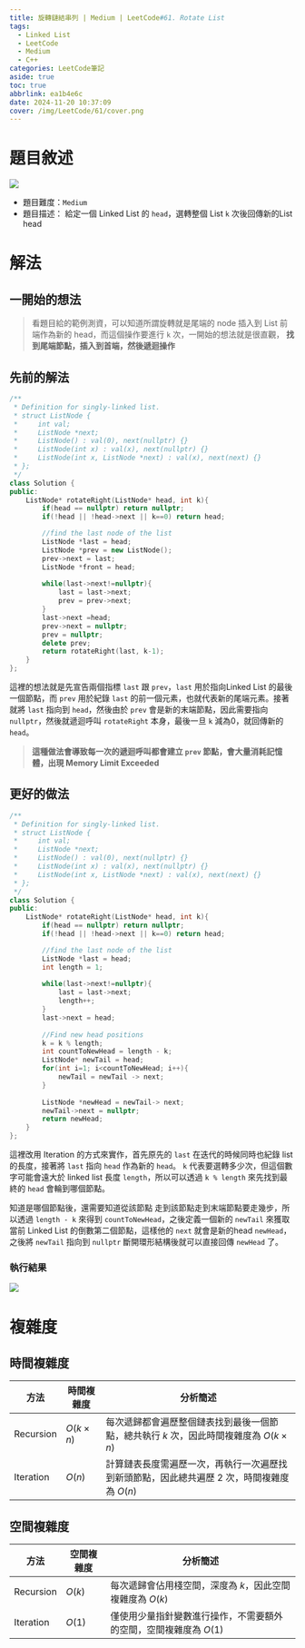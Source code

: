 ```yaml
---
title: 旋轉鏈結串列 | Medium | LeetCode#61. Rotate List
tags:
  - Linked List
  - LeetCode
  - Medium
  - C++
categories: LeetCode筆記
aside: true
toc: true
abbrlink: ea1b4e6c
date: 2024-11-20 10:37:09
cover: /img/LeetCode/61/cover.png
---
```


# 題目敘述

![](/img/LeetCode/61/question.jpeg)
- 題目難度：`Medium`
- 題目描述： 給定一個 Linked List 的 `head`，選轉整個 List `k` 次後回傳新的List head

# 解法

## 一開始的想法

> 看題目給的範例測資，可以知道所謂旋轉就是尾端的 node 插入到 List 前端作為新的 head，而這個操作要進行 `k` 次，一開始的想法就是很直觀， **找到尾端節點，插入到首端，然後遞迴操作**

## 先前的解法

```cpp
/**
 * Definition for singly-linked list.
 * struct ListNode {
 *     int val;
 *     ListNode *next;
 *     ListNode() : val(0), next(nullptr) {}
 *     ListNode(int x) : val(x), next(nullptr) {}
 *     ListNode(int x, ListNode *next) : val(x), next(next) {}
 * };
 */
class Solution {
public:
    ListNode* rotateRight(ListNode* head, int k){
        if(head == nullptr) return nullptr;
        if(!head || !head->next || k==0) return head; 

        //find the last node of the list
        ListNode *last = head;
        ListNode *prev = new ListNode();
        prev->next = last;
        ListNode *front = head;
        
        while(last->next!=nullptr){
            last = last->next;
            prev = prev->next;
        }
        last->next =head;
        prev->next = nullptr;
        prev = nullptr;
        delete prev;
        return rotateRight(last, k-1);
    }
};
```

這裡的想法就是先宣告兩個指標 `last` 跟 `prev`，`last` 用於指向Linked List 的最後一個節點，而 `prev` 用於紀錄 `last` 的前一個元素，也就代表新的尾端元素。接著就將 `last` 指向到 `head`，然後由於 `prev` 會是新的末端節點，因此需要指向 `nullptr`，然後就遞迴呼叫 `rotateRight` 本身，最後一旦 `k` 減為0，就回傳新的 `head`。

> **這種做法會導致每一次的遞迴呼叫都會建立 `prev` 節點，會大量消耗記憶體，出現 Memory Limit Exceeded**

## 更好的做法

```cpp
/**
 * Definition for singly-linked list.
 * struct ListNode {
 *     int val;
 *     ListNode *next;
 *     ListNode() : val(0), next(nullptr) {}
 *     ListNode(int x) : val(x), next(nullptr) {}
 *     ListNode(int x, ListNode *next) : val(x), next(next) {}
 * };
 */
class Solution {
public:
    ListNode* rotateRight(ListNode* head, int k){
        if(head == nullptr) return nullptr;
        if(!head || !head->next || k==0) return head; 

        //find the last node of the list
        ListNode *last = head;
        int length = 1;
        
        while(last->next!=nullptr){
            last = last->next;
            length++;
        }
        last->next = head;
        
        //Find new head positions
        k = k % length;
        int countToNewHead = length - k;
        ListNode* newTail = head;
        for(int i=1; i<countToNewHead; i++){
            newTail = newTail -> next; 
        }
        
        ListNode *newHead = newTail-> next;
        newTail->next = nullptr;
        return newHead;
    }
};
```

這裡改用 Iteration 的方式來實作，首先原先的 `last` 在迭代的時候同時也紀錄 list 的長度，接著將 `last` 指向 `head` 作為新的 `head`。 `k` 代表要選轉多少次，但這個數字可能會遠大於 linked list 長度 `length`，所以可以透過 `k % length` 來先找到最終的 `head` 會輪到哪個節點。

知道是哪個節點後，還需要知道從該節點 走到該節點走到末端節點要走幾步，所以透過 `length - k` 來得到 `countToNewHead`，之後定義一個新的 `newTail` 來獲取當前 Linked List 的倒數第二個節點，這樣他的 `next` 就會是新的head `newHead`，之後將 `newTail` 指向到 `nullptr` 斷開環形結構後就可以直接回傳 `newHead` 了。

### 執行結果

![](/img/LeetCode/61/result.jpeg)

# 複雜度

## 時間複雜度


| 方法      | 時間複雜度 | 分析簡述                                                                                  |
|-----------|------------|-------------------------------------------------------------------------------------------|
| Recursion | $O(k \times n)$   | 每次遞歸都會遍歷整個鏈表找到最後一個節點，總共執行 $k$ 次，因此時間複雜度為 $O(k \times n)$            |
| Iteration | $O(n)$       | 計算鏈表長度需遍歷一次，再執行一次遍歷找到新頭節點，因此總共遍歷 2 次，時間複雜度為 $O(n)$      |


## 空間複雜度

| 方法      | 空間複雜度 | 分析簡述                                                                                  |
|-----------|------------|-------------------------------------------------------------------------------------------|
| Recursion | $O(k)$       | 每次遞歸會佔用棧空間，深度為 $k$，因此空間複雜度為 $O(k)$                                      |
| Iteration | $O(1)$       | 僅使用少量指針變數進行操作，不需要額外的空間，空間複雜度為 $O(1)$                             |
